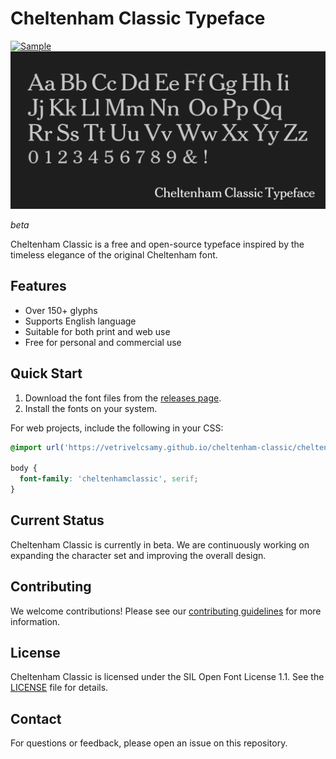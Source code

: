 # Cheltenham Classic Typeface

[![Sample](docs/img/example.png)](https://vetrivelcsamy.github.io/cheltenham-classic/)
[![Sample Image](docs/img/open-graph.png)](https://vetrivelcsamy.github.io/cheltenham-classic/)

*beta*

Cheltenham Classic is a free and open-source typeface inspired by the timeless elegance of the original Cheltenham font.

## Features

- Over 150+ glyphs
- Supports English language
- Suitable for both print and web use
- Free for personal and commercial use

## Quick Start

1. Download the font files from the [releases page](https://github.com/vetrivelcsamy/cheltenham-classic/releases).
2. Install the fonts on your system.

For web projects, include the following in your CSS:

```css
@import url('https://vetrivelcsamy.github.io/cheltenham-classic/cheltenhamclassic.css');

body {
  font-family: 'cheltenhamclassic', serif;
}
```

## Current Status

Cheltenham Classic is currently in beta. We are continuously working on expanding the character set and improving the overall design.

## Contributing

We welcome contributions! Please see our [contributing guidelines](CONTRIBUTING.md) for more information.

## License

Cheltenham Classic is licensed under the SIL Open Font License 1.1. See the [LICENSE](LICENSE) file for details.

## Contact

For questions or feedback, please open an issue on this repository.

